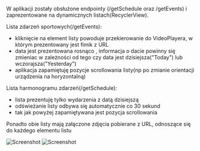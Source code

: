 W aplikacji zostały obsłużone endpointy (/getSchedule oraz /getEvents) i zaprezentowane na dynamicznych listach(RecyclerView). 

Lista zdarzeń sportowych(/getEvents):
* kliknięcie na element listy powoduje przekierowanie do VideoPlayera, w którym prezentowany jest fimik z URL
* data jest prezentowana rosnąco , informacja o dacie powinny się zmieniac w zależności od tego czy data jest dzisiejsza("Today") lub wczorajsza("Yesterday")
* aplikacja zapamiętuję pozycje scrollowania listy(np po zmianie orientacji urządzenia na horyzontalną)

Lista harmonogramu zdarzeń(/getSchedule):
* lista prezentuję tylko wydarzenia z datą dzisiejszą
* odświeżanie listy odbywa się automatycznie co 30 sekund
* tak jak powyżej zapamiętywana jest pozycja scrollowania

Ponadto obie listy mają załączone zdjęcia pobierane z URL, odnoszące się do każdego elementu listu

![Screenshot](https://i.postimg.cc/13qdJRN9/img1.jpg=250x250) ![Screenshot](https://i.postimg.cc/CKCQpvNX/img3.jpg=250x250)

